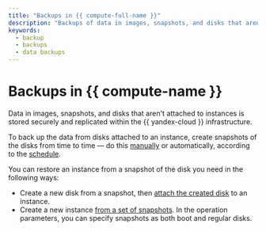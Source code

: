 ```yaml
---
title: "Backups in {{ compute-full-name }}"
description: "Backups of data in images, snapshots, and disks that aren't attached to instances are stored securely and replicated within the {{ yandex-cloud }} infrastructure. To back up the data from disks attached to an instance, create snapshots of the disks from time to time."
keywords:
  - backup
  - backups
  - data backups
---
```


# Backups in {{ compute-name }}

Data in images, snapshots, and disks that aren't attached to instances is stored securely and replicated within the {{ yandex-cloud }} infrastructure.

To back up the data from disks attached to an instance, create snapshots of the disks from time to time — do this [manually](../operations/disk-control/create-snapshot.md) or automatically, according to the [schedule](snapshot-schedule.md).

You can restore an instance from a snapshot of the disk you need in the following ways:
* Create a new disk from a snapshot, then [attach the created disk](../operations/vm-control/vm-attach-disk.md) to an instance.
* Create a new instance [from a set of snapshots](../operations/vm-create/create-from-snapshots.md). In the operation parameters, you can specify snapshots as both boot and regular disks.